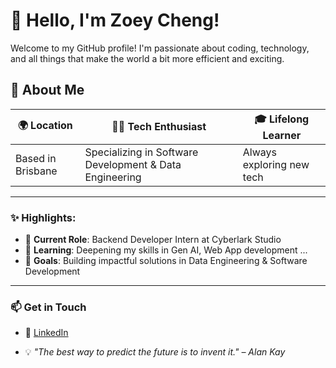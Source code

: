# 👋 Hello, I'm Zoey Cheng!

Welcome to my GitHub profile! I'm passionate about coding, technology, and all things that make the world a bit more efficient and exciting.

## 📌 About Me

| 🌍 Location       | 👩‍💻 Tech Enthusiast                                      | 🎓 Lifelong Learner       |
| ----------------- | ------------------------------------------------------- | ------------------------- |
| Based in Brisbane | Specializing in Software Development & Data Engineering | Always exploring new tech |

---

### ✨ Highlights:

- 🏢 **Current Role**: Backend Developer Intern at Cyberlark Studio
- 🌱 **Learning**: Deepening my skills in Gen AI, Web App development ...
- 🎯 **Goals**: Building impactful solutions in Data Engineering & Software Development

---

### 📫 Get in Touch

- 🔗 [LinkedIn](https://www.linkedin.com/in/ziying-zheng/)

- 💡 _"The best way to predict the future is to invent it." – Alan Kay_

